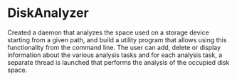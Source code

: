 # DiskAnalyzer

Created a daemon that analyzes the space used on a storage device starting from a given path, and build a utility
program that allows using this functionality from the command line.
The user can add, delete or display information about the various analysis tasks and for each analysis task, a separate
thread is launched that performs the analysis of the occupied disk space.
